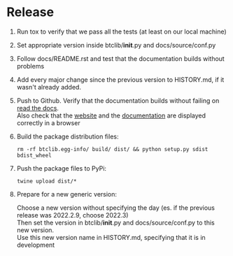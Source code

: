 # Release

1. Run tox to verify that we pass all the tests (at least on our local machine)

2. Set appropriate version inside btclib/__init__.py and docs/source/conf.py

3. Follow docs/README.rst and test that the documentation builds without problems

4. Add every major change since the previous version to HISTORY.md, if it wasn't already added.

5. Push to Github. Verify that the documentation builds without failing on [read the docs](https://readthedocs.org/projects/btclib/builds/).   
  Also check that the [website](https://btclib.org) and the [documentation](https://btclib.readthedocs.io/en/latest/) are displayed correctly in a browser

6. Build the package distribution files:

   ```rm -rf btclib.egg-info/ build/ dist/ && python setup.py sdist bdist_wheel```
   
7. Push the package files to PyPi:

    ```twine upload dist/*```
    
8. Prepare for a new generic version:

    Choose a new version without specifying the day (es. if the previous release was 2022.2.9, choose 2022.3)\
    Then set the version in btclib/__init__.py and docs/source/conf.py to this new version. \
    Use this new version name in HISTORY.md, specifying that it is in development